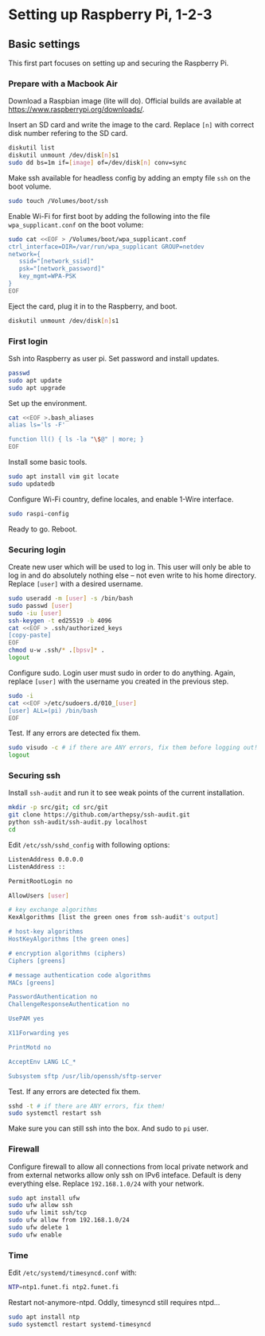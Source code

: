 # Setting up Raspberry Pi, 1-2-3

## Basic settings

This first part focuses on setting up and securing the Raspberry Pi.

### Prepare with a Macbook Air

Download a Raspbian image (lite will do). Official builds are available at <https://www.raspberrypi.org/downloads/>.

Insert an SD card and write the image to the card. Replace `[n]` with correct disk number refering to the SD card.

```bash
diskutil list
diskutil unmount /dev/disk[n]s1
sudo dd bs=1m if=[image] of=/dev/disk[n] conv=sync
```

Make ssh available for headless config by adding an empty file `ssh` on the boot volume.

```bash
sudo touch /Volumes/boot/ssh
```

Enable Wi-Fi for first boot by adding the following into the file `wpa_supplicant.conf` on the boot volume:

```bash
sudo cat <<EOF > /Volumes/boot/wpa_supplicant.conf
ctrl_interface=DIR=/var/run/wpa_supplicant GROUP=netdev
network={
   ssid="[network_ssid]"
   psk="[network_password]"
   key_mgmt=WPA-PSK
}
EOF
```

Eject the card, plug it in to the Raspberry, and boot.

```bash
diskutil unmount /dev/disk[n]s1
```

### First login

Ssh into Raspberry as user pi. Set password and install updates.

```bash
passwd
sudo apt update
sudo apt upgrade
```

Set up the environment.

```bash
cat <<EOF >.bash_aliases
alias ls='ls -F'

function ll() { ls -la "\$@" | more; }
EOF
```

Install some basic tools.

```bash
sudo apt install vim git locate
sudo updatedb
```

Configure Wi-Fi country, define locales, and enable 1-Wire interface.

```bash
sudo raspi-config
```

Ready to go. Reboot.

### Securing login

Create new user which will be used to log in. This user will only be able to log in and do absolutely nothing else – not even write to his home directory. Replace `[user]` with a desired username.

```bash
sudo useradd -m [user] -s /bin/bash
sudo passwd [user]
sudo -iu [user]
ssh-keygen -t ed25519 -b 4096
cat <<EOF > .ssh/authorized_keys
[copy-paste]
EOF
chmod u-w .ssh/* .[bpsv]* .
logout
```

Configure sudo. Login user must sudo in order to do anything. Again, replace `[user]` with the username you created in the previous step.

```bash
sudo -i
cat <<EOF >/etc/sudoers.d/010_[user]
[user] ALL=(pi) /bin/bash
EOF
```

Test. If any errors are detected fix them.

```bash
sudo visudo -c # if there are ANY errors, fix them before logging out!
logout
```

### Securing ssh

Install `ssh-audit` and run it to see weak points of the current installation.

```bash
mkdir -p src/git; cd src/git
git clone https://github.com/arthepsy/ssh-audit.git
python ssh-audit/ssh-audit.py localhost
cd
```

Edit `/etc/ssh/sshd_config` with following options:

```bash
ListenAddress 0.0.0.0
ListenAddress ::

PermitRootLogin no

AllowUsers [user]

# key exchange algorithms
KexAlgorithms [list the green ones from ssh-audit's output]

# host-key algorithms
HostKeyAlgorithms [the green ones]

# encryption algorithms (ciphers)
Ciphers [greens]

# message authentication code algorithms
MACs [greens]

PasswordAuthentication no
ChallengeResponseAuthentication no

UsePAM yes

X11Forwarding yes

PrintMotd no

AcceptEnv LANG LC_*

Subsystem sftp /usr/lib/openssh/sftp-server
```

Test. If any errors are detected fix them.

```bash
sshd -t # if there are ANY errors, fix them!
sudo systemctl restart ssh
```

Make sure you can still ssh into the box. And sudo to `pi` user.

### Firewall

Configure firewall to allow all connections from local private network and from external networks allow only ssh on IPv6 inteface. Default is deny everything else. Replace `192.168.1.0/24` with your network.

```bash
sudo apt install ufw
sudo ufw allow ssh
sudo ufw limit ssh/tcp
sudo ufw allow from 192.168.1.0/24
sudo ufw delete 1
sudo ufw enable
```

### Time

Edit `/etc/systemd/timesyncd.conf` with:

```bash
NTP=ntp1.funet.fi ntp2.funet.fi
```

Restart not-anymore-ntpd. Oddly, timesyncd still requires ntpd…

```bash
sudo apt install ntp
sudo systemctl restart systemd-timesyncd
```
